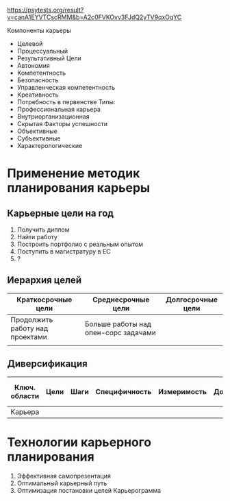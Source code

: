 https://psytests.org/result?v=canA1EYVTCscRMM&b=A2c0FVKOvv3FJdQ2yTV9qxOqYC

Компоненты карьеры
- Целевой 
- Процессуальный
- Результативный
Цели
- Автономия
- Компетентность
- Безопасность
- Управленческая компетентность
- Креативность
- Потребность в первенстве
Типы:
- Профессиональная карьера
- Внутриорганизационная
- Скрытая
Факторы успешности
- Объективные
- Субъективные
- Характерологические
# Применение методик планирования карьеры
## Карьерные цели на год
1. Получить диплом
2. Найти работу
3. Построить портфолио с реальным опытом
4. Поступить в магистратуру в ЕС
5. ?
## Иерархия целей
| Краткосрочные цели              | Среднесрочные цели                   | Долгосрочные цели |
| ------------------------------- | ------------------------------------ | ----------------- |
| Продолжить работу над проектами | Больше работы над опен-сорс задачами |                   |
|                                 |                                      |                   |
## Диверсификация
| Ключ. области | Цели | Шаги | Специфичность | Измеримость | Достижимость | Реалистичность | Привязка к времени | Уровень целей |
| ------------- | ---- | ---- | ------------- | ----------- | ------------ | -------------- | ------------------ | ------------- |
| Карьера       |      |      |               |             |              |                |                    |               |

# Технологии карьерного планирования
1. Эффективная самопрезентация
2. Оптимальный карьерный путь
3. Оптимизация постановки целей
Карьерограмма